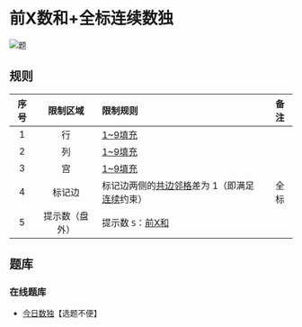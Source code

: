 # 前X数和+全标连续数独
<!-- START doctoc generated TOC please keep comment here to allow auto update -->
<!-- DON'T EDIT THIS SECTION, INSTEAD RE-RUN doctoc TO UPDATE -->

<!-- END doctoc generated TOC please keep comment here to allow auto update -->

![题](https://cn.sudoku.today/pic/02/xsumallconsecutive/25497_72687.png)

## 规则

| 序号  |  限制区域   | 限制规则                        |   备注   |
|:---:|:-------:|:----------------------------|:------:|
|  1  |    行    | [1~9填充]                     |        |
|  2  |    列    | [1~9填充]                     |        |
|  3  |    宫    | [1~9填充]                     |        |
|  4  |   标记边   | 标记边两侧的[共边邻格]差为 1（即满足[连续]约束） |   全标   |
|  5  | 提示数（盘外） | 提示数 `S`：[前X和]               | &nbsp; |

## 题库

### 在线题库

- [今日数独]【选题不便】

[1~9填充]: ../../../rules/rules.md#1to9填充

[共边邻格]: ../../../rules/rules.md#共边邻格

[连续]: ../../../rules/rules.md#连续

[前X和]: ../../../rules/rules.md#前X和

[今日数独]: https://cn.sudoku.today/g-hybrid-sudoku-x-sums-consecutive-2/
